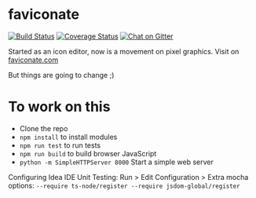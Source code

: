 # faviconate

[![Build Status](https://travis-ci.org/menendezpoo/faviconate.svg?branch=master)](https://travis-ci.org/menendezpoo/faviconate)
[![Coverage Status](https://coveralls.io/repos/github/menendezpoo/faviconate/badge.svg?branch=master)](https://coveralls.io/github/menendezpoo/faviconate?branch=master)
[![Chat on Gitter](https://badges.gitter.im/gitterHQ/gitter.png)](https://gitter.im/faviconate)

Started as an icon editor, now is a movement on pixel graphics. Visit on [faviconate.com](http://faviconate.com)

But things are going to change ;)

# To work on this
- Clone the repo
- `npm install` to install modules
- `npm run test` to run tests
- `npm run build` to build browser JavaScript
- `python -m SimpleHTTPServer 8000` Start a simple web server

Configuring Idea IDE Unit Testing:
Run > Edit Configuration > Extra mocha options: 
`--require ts-node/register --require jsdom-global/register`
